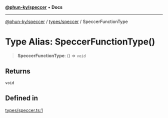 [**@phun-ky/speccer**](../../../README.md) • **Docs**

***

[@phun-ky/speccer](../../../README.md) / [types/speccer](../README.md) / SpeccerFunctionType

# Type Alias: SpeccerFunctionType()

> **SpeccerFunctionType**: () => `void`

## Returns

`void`

## Defined in

[types/speccer.ts:1](https://github.com/phun-ky/speccer/blob/main/src/types/speccer.ts#L1)
